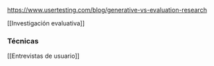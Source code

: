 https://www.usertesting.com/blog/generative-vs-evaluation-research

[[Investigación evaluativa]]

### Técnicas
[[Entrevistas de usuario]]